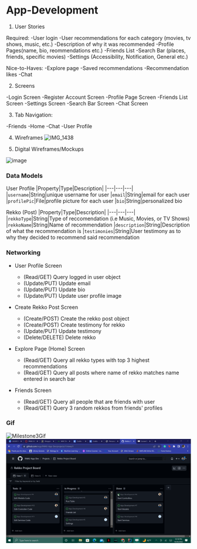 # App-Development

1. User Stories

  Required:
    -User login 
    -User recommendations for each category (movies, tv shows, music, etc.)
    -Description of why it was recommended
    -Profile Pages(name, bio, reommendations etc.)
    -Friends List
    -Search Bar (places, friends, specific movies)
    -Settings (Accessibility, Notification, General etc.)
    
  Nice-to-Haves:
    -Explore page
    -Saved recommendations
    -Recommendation likes
    -Chat 
    
2. Screens

  -Login Screen
  -Register Account Screen
  -Profile Page Screen
  -Friends List Screen
  -Settings Screen
  -Search Bar Screen
  -Chat Screen
		
  
  
3. Tab Navigation:
 
  -Friends
  -Home
  -Chat
  -User Profile
	
4. Wireframes
![IMG_1438](https://user-images.githubusercontent.com/70450120/193641889-6c40af91-6e28-48df-a849-acacff7c932f.jpg)

5. Digital Wireframes/Mockups
<img width="248" alt="image" src="https://user-images.githubusercontent.com/70450120/193645598-1377b93f-7996-4f97-ad57-21f687bed86c.png">



### Data Models

User Profile
|Property|Type|Description| 
|---|---|---|
|`username`|String|unique username for user
|`email`|String|email for each user
|`profilePic`|File|profile picture for each user
|`bio`|String|personalized bio

Rekko (Post)
|Property|Type|Description| 
|---|---|---|
|`rekkoType`|String|Type of reccomendation (i.e Music, Movies, or TV Shows)
|`rekkoName`|String|Name of recommendation
|`description`|String|Description of what the recommendation is
|`testimonies`|String|User testimony as to why they decided to recommend said recommendation


### Networking

- User Profile Screen
    - (Read/GET) Query logged in user object
    - (Update/PUT) Update email
    - (Update/PUT) Update bio
    - (Update/PUT) Update user profile image
    
- Create Rekko Post Screen
    - (Create/POST) Create the rekko post object
    - (Create/POST) Create testimony for rekko
    - (Update/PUT) Update testimony
    - (Delete/DELETE) Delete rekko
    
- Explore Page (Home) Screen
    - (Read/GET) Query all rekko types with top 3 highest recommendations
    - (Read/GET) Query all posts where name of rekko matches name entered in search bar
    
- Friends Screen
    - (Read/GET) Query all people that are friends with user
    - (Read/GET) Query 3 random rekkos from friends' profiles 
    
    
   
### Gif

![Milestone3Gif](https://user-images.githubusercontent.com/70450120/196840885-95eeb93a-85bd-4118-a7d6-4cfecaa1b8eb.gif)
![Milestone3Gif](https://github.com/FAMU-App-Dev/App-Development/blob/main/sprint3.gif)

